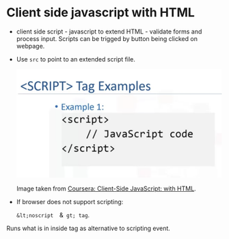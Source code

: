 # Client side javascript with HTML

* client side script - javascript to extend HTML - validate forms and process input. Scripts can be trigged by button being clicked on webpage.
* Use `src` to point to an extended script file.

  ![script-javascript.png](/assets/script-javascript.png)

  Image taken from [Coursera: Client-Side JavaScript: with HTML](https://www.coursera.org/learn/introduction-to-web-development-with-html-css-javacript/lecture/IUEV3/client-side-javascript-with-html).

* If browser does not support scripting:

  ``&lt;noscript  ``&`` gt; tag``.

 Runs what is in inside tag as alternative to scripting event.
